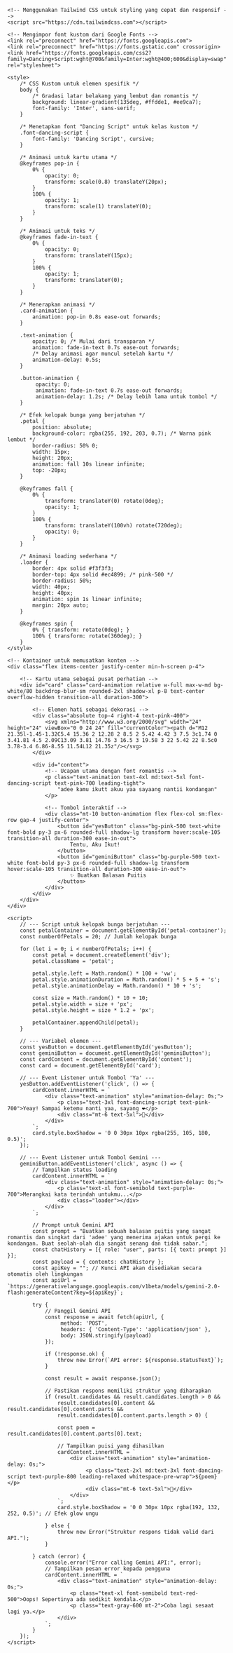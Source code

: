 <!DOCTYPE html>
<html lang="id">
<head>
    <meta charset="UTF-8">
    <meta name="viewport" content="width=device-width, initial-scale=1.0">
    <title>Sebuah Pesan Untukmu</title>
    
    <!-- Menggunakan Tailwind CSS untuk styling yang cepat dan responsif -->
    <script src="https://cdn.tailwindcss.com"></script>
    
    <!-- Mengimpor font kustom dari Google Fonts -->
    <link rel="preconnect" href="https://fonts.googleapis.com">
    <link rel="preconnect" href="https://fonts.gstatic.com" crossorigin>
    <link href="https://fonts.googleapis.com/css2?family=Dancing+Script:wght@700&family=Inter:wght@400;600&display=swap" rel="stylesheet">
    
    <style>
        /* CSS Kustom untuk elemen spesifik */
        body {
            /* Gradasi latar belakang yang lembut dan romantis */
            background: linear-gradient(135deg, #ffdde1, #ee9ca7);
            font-family: 'Inter', sans-serif;
        }

        /* Menetapkan font "Dancing Script" untuk kelas kustom */
        .font-dancing-script {
            font-family: 'Dancing Script', cursive;
        }

        /* Animasi untuk kartu utama */
        @keyframes pop-in {
            0% {
                opacity: 0;
                transform: scale(0.8) translateY(20px);
            }
            100% {
                opacity: 1;
                transform: scale(1) translateY(0);
            }
        }
        
        /* Animasi untuk teks */
        @keyframes fade-in-text {
            0% {
                opacity: 0;
                transform: translateY(15px);
            }
            100% {
                opacity: 1;
                transform: translateY(0);
            }
        }
        
        /* Menerapkan animasi */
        .card-animation {
            animation: pop-in 0.8s ease-out forwards;
        }
        
        .text-animation {
            opacity: 0; /* Mulai dari transparan */
            animation: fade-in-text 0.7s ease-out forwards;
            /* Delay animasi agar muncul setelah kartu */
            animation-delay: 0.5s;
        }
        
        .button-animation {
             opacity: 0;
             animation: fade-in-text 0.7s ease-out forwards;
             animation-delay: 1.2s; /* Delay lebih lama untuk tombol */
        }
        
        /* Efek kelopak bunga yang berjatuhan */
        .petal {
            position: absolute;
            background-color: rgba(255, 192, 203, 0.7); /* Warna pink lembut */
            border-radius: 50% 0;
            width: 15px;
            height: 20px;
            animation: fall 10s linear infinite;
            top: -20px;
        }
        
        @keyframes fall {
            0% {
                transform: translateY(0) rotate(0deg);
                opacity: 1;
            }
            100% {
                transform: translateY(100vh) rotate(720deg);
                opacity: 0;
            }
        }

        /* Animasi loading sederhana */
        .loader {
            border: 4px solid #f3f3f3;
            border-top: 4px solid #ec4899; /* pink-500 */
            border-radius: 50%;
            width: 40px;
            height: 40px;
            animation: spin 1s linear infinite;
            margin: 20px auto;
        }

        @keyframes spin {
            0% { transform: rotate(0deg); }
            100% { transform: rotate(360deg); }
        }
    </style>
</head>
<body class="overflow-hidden">
    <!-- Kontainer utama untuk kelopak bunga -->
    <div id="petal-container"></div>
    
    <!-- Kontainer untuk memusatkan konten -->
    <div class="flex items-center justify-center min-h-screen p-4">
        
        <!-- Kartu utama sebagai pusat perhatian -->
        <div id="card" class="card-animation relative w-full max-w-md bg-white/80 backdrop-blur-sm rounded-2xl shadow-xl p-8 text-center overflow-hidden transition-all duration-300">
            
            <!-- Elemen hati sebagai dekorasi -->
            <div class="absolute top-4 right-4 text-pink-400">
                <svg xmlns="http://www.w3.org/2000/svg" width="24" height="24" viewBox="0 0 24 24" fill="currentColor"><path d="M12 21.35l-1.45-1.32C5.4 15.36 2 12.28 2 8.5 2 5.42 4.42 3 7.5 3c1.74 0 3.41.81 4.5 2.09C13.09 3.81 14.76 3 16.5 3 19.58 3 22 5.42 22 8.5c0 3.78-3.4 6.86-8.55 11.54L12 21.35z"/></svg>
            </div>

            <div id="content">
                <!-- Ucapan utama dengan font romantis -->
                <p class="text-animation text-4xl md:text-5xl font-dancing-script text-pink-700 leading-tight">
                    "adee kamu ikutt akuu yaa sayaang nantii kondangan"
                </p>
                
                <!-- Tombol interaktif -->
                <div class="mt-10 button-animation flex flex-col sm:flex-row gap-4 justify-center">
                    <button id="yesButton" class="bg-pink-500 text-white font-bold py-3 px-6 rounded-full shadow-lg transform hover:scale-105 transition-all duration-300 ease-in-out">
                        Tentu, Aku Ikut!
                    </button>
                    <button id="geminiButton" class="bg-purple-500 text-white font-bold py-3 px-6 rounded-full shadow-lg transform hover:scale-105 transition-all duration-300 ease-in-out">
                        ✨ Buatkan Balasan Puitis
                    </button>
                </div>
            </div>
        </div>
    </div>

    <script>
        // --- Script untuk kelopak bunga berjatuhan ---
        const petalContainer = document.getElementById('petal-container');
        const numberOfPetals = 20; // Jumlah kelopak bunga

        for (let i = 0; i < numberOfPetals; i++) {
            const petal = document.createElement('div');
            petal.className = 'petal';
            
            petal.style.left = Math.random() * 100 + 'vw';
            petal.style.animationDuration = Math.random() * 5 + 5 + 's';
            petal.style.animationDelay = Math.random() * 10 + 's';
            
            const size = Math.random() * 10 + 10;
            petal.style.width = size + 'px';
            petal.style.height = size * 1.2 + 'px';
            
            petalContainer.appendChild(petal);
        }

        // --- Variabel elemen ---
        const yesButton = document.getElementById('yesButton');
        const geminiButton = document.getElementById('geminiButton');
        const cardContent = document.getElementById('content');
        const card = document.getElementById('card');

        // --- Event Listener untuk Tombol 'Ya' ---
        yesButton.addEventListener('click', () => {
            cardContent.innerHTML = `
                <div class="text-animation" style="animation-delay: 0s;">
                    <p class="text-3xl font-dancing-script text-pink-700">Yeay! Sampai ketemu nanti yaa, sayang ❤️</p>
                    <div class="mt-6 text-5xl">🥰</div>
                </div>
            `;
            card.style.boxShadow = '0 0 30px 10px rgba(255, 105, 180, 0.5)';
        });
        
        // --- Event Listener untuk Tombol Gemini ---
        geminiButton.addEventListener('click', async () => {
            // Tampilkan status loading
            cardContent.innerHTML = `
                <div class="text-animation" style="animation-delay: 0s;">
                    <p class="text-xl font-semibold text-purple-700">Merangkai kata terindah untukmu...</p>
                    <div class="loader"></div>
                </div>
            `;

            // Prompt untuk Gemini API
            const prompt = "Buatkan sebuah balasan puitis yang sangat romantis dan singkat dari 'adee' yang menerima ajakan untuk pergi ke kondangan. Buat seolah-olah dia sangat senang dan tidak sabar.";
            const chatHistory = [{ role: "user", parts: [{ text: prompt }] }];
            const payload = { contents: chatHistory };
            const apiKey = ""; // Kunci API akan disediakan secara otomatis oleh lingkungan
            const apiUrl = `https://generativelanguage.googleapis.com/v1beta/models/gemini-2.0-flash:generateContent?key=${apiKey}`;

            try {
                // Panggil Gemini API
                const response = await fetch(apiUrl, {
                     method: 'POST',
                     headers: { 'Content-Type': 'application/json' },
                     body: JSON.stringify(payload)
                });
                
                if (!response.ok) {
                    throw new Error(`API error: ${response.statusText}`);
                }
                
                const result = await response.json();

                // Pastikan respons memiliki struktur yang diharapkan
                if (result.candidates && result.candidates.length > 0 &&
                    result.candidates[0].content && result.candidates[0].content.parts &&
                    result.candidates[0].content.parts.length > 0) {
                    
                    const poem = result.candidates[0].content.parts[0].text;

                    // Tampilkan puisi yang dihasilkan
                    cardContent.innerHTML = `
                        <div class="text-animation" style="animation-delay: 0s;">
                             <p class="text-2xl md:text-3xl font-dancing-script text-purple-800 leading-relaxed whitespace-pre-wrap">${poem}</p>
                             <div class="mt-6 text-5xl">💖</div>
                        </div>
                    `;
                    card.style.boxShadow = '0 0 30px 10px rgba(192, 132, 252, 0.5)'; // Efek glow ungu

                } else {
                    throw new Error("Struktur respons tidak valid dari API.");
                }

            } catch (error) {
                console.error("Error calling Gemini API:", error);
                // Tampilkan pesan error kepada pengguna
                cardContent.innerHTML = `
                    <div class="text-animation" style="animation-delay: 0s;">
                        <p class="text-xl font-semibold text-red-500">Oops! Sepertinya ada sedikit kendala.</p>
                        <p class="text-gray-600 mt-2">Coba lagi sesaat lagi ya.</p>
                    </div>
                `;
            }
        });
    </script>
</body>
</html>
